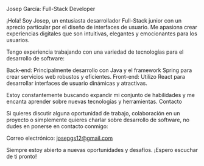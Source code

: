 Josep García: Full-Stack Developer

¡Hola! Soy Josep, un entusiasta desarrollador Full-Stack junior con un aprecio particular por el diseño de interfaces de usuario. Me apasiona crear experiencias digitales que son intuitivas, elegantes y emocionantes para los usuarios.


Tengo experiencia trabajando con una variedad de tecnologías para el desarrollo de software:

Back-end: Principalmente desarrollo con Java y el framework Spring para crear servicios web robustos y eficientes.
Front-end: Utilizo React para desarrollar interfaces de usuario dinámicas y atractivas.

Estoy constantemente buscando expandir mi conjunto de habilidades y me encanta aprender sobre nuevas tecnologías y herramientas.
Contacto


Si quieres discutir alguna oportunidad de trabajo, colaboración en un proyecto o simplemente quieres charlar sobre desarrollo de software, no dudes en ponerse en contacto conmigo:

Correo electrónico: josepgs12@gmail.com

Siempre estoy abierto a nuevas oportunidades y desafíos. ¡Espero escuchar de ti pronto!
